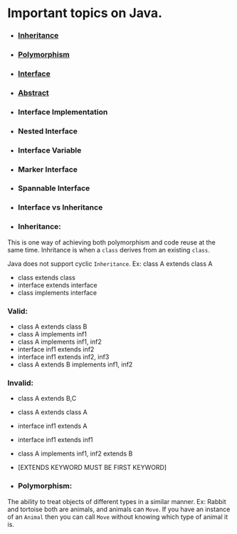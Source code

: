 # Important topics on Java.

* ### [Inheritance](https://github.com/pkvarnwal/JavaAndCollection/blob/master/README.md#inheritance)

* ### [Polymorphism](https://github.com/pkvarnwal/JavaAndCollection/blob/master/README.md#polymorphism)
* ### [Interface](https://github.com/pkvarnwal/JavaAndCollection/blob/master/README.md#interface)
* ### [Abstract](https://github.com/pkvarnwal/JavaAndCollection/blob/master/README.md#abstract)
* ### Interface Implementation
* ### Nested Interface
* ### Interface Variable
* ### Marker Interface
* ### Spannable Interface
* ### Interface vs Inheritance

* ### Inheritance: 
This is one way of achieving both polymorphism and code reuse at the same time.
Inhritance is when a `class` derives from an existing `class`.

Java does not support cyclic `Inheritance`.
Ex: class A extends class A

* class extends class
* interface extends interface
* class implements interface

### Valid:

* class A extends class B
* class A implements inf1
* class A implements inf1, inf2
* interface inf1 extends inf2
* interface inf1 extends inf2, inf3
* class A extends B implements inf1, inf2

### Invalid:

* class A extends B,C
* class A extends class A
* interface inf1 extends A
* interface inf1 extends inf1
* class A implements inf1, inf2 extends B
* [EXTENDS KEYWORD MUST BE FIRST KEYWORD]

* ### Polymorphism: 
The ability to treat objects of different types in a similar manner.
Ex: Rabbit and tortoise both are animals, and animals can `Move`. 
If you have an instance of an `Animal` then you can call `Move` without knowing which type of animal it is.



